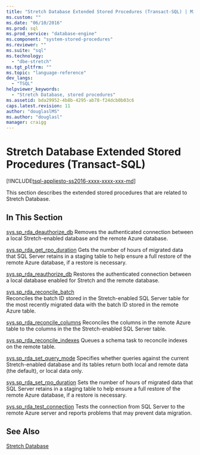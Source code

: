 ```yaml
---
title: "Stretch Database Extended Stored Procedures (Transact-SQL) | Microsoft Docs"
ms.custom: ""
ms.date: "06/10/2016"
ms.prod: sql
ms.prod_service: "database-engine"
ms.component: "system-stored-procedures"
ms.reviewer: ""
ms.suite: "sql"
ms.technology: 
  - "dbe-stretch"
ms.tgt_pltfrm: ""
ms.topic: "language-reference"
dev_langs: 
  - "TSQL"
helpviewer_keywords: 
  - "Stretch Database, stored procedures"
ms.assetid: bda29952-4b8b-4295-ab78-f24dcb0b03c6
caps.latest.revision: 11
author: "douglaslMS"
ms.author: "douglasl"
manager: craigg
---
```

# Stretch Database Extended Stored Procedures (Transact-SQL)
[!INCLUDE[tsql-appliesto-ss2016-xxxx-xxxx-xxx-md](../../includes/tsql-appliesto-ss2016-xxxx-xxxx-xxx-md.md)]

 This section describes the extended stored procedures that are related to Stretch Database.  
  
## In This Section  
[sys.sp_rda_deauthorize_db](../../relational-databases/system-stored-procedures/sys-sp-rda-deauthorize-db-transact-sql.md) 
Removes the authenticated connection between a local Stretch-enabled database and the remote Azure database.

[sys.sp_rda_get_rpo_duration](../../relational-databases/system-stored-procedures/sys-sp-rda-get-rpo-duration-transact-sql.md)
  Gets the number of hours of migrated data that SQL Server retains in a staging table to help ensure a full restore of the remote Azure database, if a restore is necessary.
  
 [sys.sp_rda_reauthorize_db](../../relational-databases/system-stored-procedures/sys-sp-rda-reauthorize-db-transact-sql.md) 
 Restores the authenticated connection between a local database enabled for Stretch and the remote database.
  
 [sys.sp_rda_reconcile_batch](../../relational-databases/system-stored-procedures/sys-sp-rda-reconcile-batch-transact-sql.md)  
 Reconciles the batch ID stored in the Stretch-enabled SQL Server table for the most recently migrated data with the batch ID stored in the remote Azure table. 
 
[sys.sp_rda_reconcile_columns](../../relational-databases/system-stored-procedures/sys-sp-rda-reconcile-columns-transact-sql.md) 
 Reconciles the columns in the remote Azure table to the columns in the the Stretch-enabled SQL Server table.
 
 [sys.sp_rda_reconcile_indexes](../../relational-databases/system-stored-procedures/sys-sp-rda-reconcile-indexes-transact-sql.md) 
 Queues a schema task to reconcile indexes on the remote table.
 
 [sys.sp_rda_set_query_mode](../../relational-databases/system-stored-procedures/sys-sp-rda-set-query-mode-transact-sql.md) 
 Specifies whether queries against the current Stretch-enabled database and its tables return both local and remote data (the default), or local data only.
 
 [sys.sp_rda_set_rpo_duration](../../relational-databases/system-stored-procedures/sys-sp-rda-set-rpo-duration-transact-sql.md)
 Sets the number of hours of migrated data that SQL Server retains in a staging table to help ensure a full restore of the remote Azure database, if a restore is necessary.
 
 [sys.sp_rda_test_connection](../../relational-databases/system-stored-procedures/sys-sp-rda-test-connection-transact-sql.md) 
 Tests the connection from SQL Server to the remote Azure server and reports problems that may prevent data migration.
 
## See Also  
 [Stretch Database](../../sql-server/stretch-database/stretch-database.md)  
  
  
